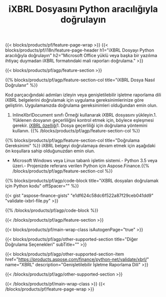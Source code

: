 ﻿---
title: iXBRL Dosyasını Python aracılığıyla doğrulayın
description: iXBRL dosya doğrulaması için örnek kod. Python tabanlı uygulamalarda toplu iXBRL dosyalarını doğrulamak için API örnek kodunu kullanın. 
url: /tr/python-net/validate/ixbrl/
family: finance
platformtag: python
feature: validate
informat: iXBRL
outformat: 
otherformats: 
---
{{< blocks/products/pf/feature-page-wrap >}}
{{< blocks/products/pf/i18n/feature-page-header h1="iXBRL Dosyayı Python aracılığıyla doğrulayın" h2="Microsoft Office yüklü veya başka bir yazılıma ihtiyaç duymadan iXBRL formatındaki mali raporları doğrulama." >}}

{{< blocks/products/pf/agp/feature-section >}}

{{% blocks/products/pf/agp/feature-section-col title="iXBRL Dosya Nasıl Doğrulanır" %}}

Kod parçacığındaki adımları izleyin veya genişletilebilir işletme raporlama dili iXBRL belgelerini doğrulamak için uygulama gereksinimlerinize göre geliştirin. Uygulamanızda doğrulama gereksinimleri olduğundan emin olun.

1. InlineXbrlDocument sınıfı Örneği kullanarak iXBRL dosyasını yükleyin.1. Yüklenen dosyanın geçerliliğini kontrol etmek için, böylece eşleşmesi gerekir. [iXBRL özelliği](http://www.xbrl.org/specification/inlinexbrl-part1/rec-2013-11-18/inlinexbrl-part1-rec-2013-11-18.html)1. Dosya geçerliliği için doğrulama yöntemini kullanın.
{{% /blocks/products/pf/agp/feature-section-col %}}

{{% blocks/products/pf/agp/feature-section-col title="Doğrulama Gereksinimi" %}}
iXBRL belgeyi doğrulamaya devam etmek için aşağıdaki ön koşullara sahip olduğunuzdan emin olun. 
- Microsoft Windows veya Linux tabanlı işletim sistemi.- Python 3.5 veya üzeri.- Projenizde referans verilen Python için Aspose.Finance.{{% /blocks/products/pf/agp/feature-section-col %}}

{{% blocks/products/pf/agp/code-block title="iXBRL dosyaları doğrulamak için Python kodu" offSpacer="" %}}

{{< gist "aspose-finance-gists" "e1df624c58dc6f522a87f29ceb041dd9" "validate-ixbrl-file.py" >}}

{{% /blocks/products/pf/agp/code-block %}}

{{< /blocks/products/pf/agp/feature-section >}}

{{< blocks/products/pf/main-wrap-class isAutogenPage="true" >}}

{{< blocks/products/pf/agp/other-supported-section title="Diğer Doğrulama Seçenekleri" subTitle="" >}}

{{< blocks/products/pf/agp/other-supported-section-item href="https://products.aspose.com/finance/python-net/validate/xbrl/" name="XBRL" description="Genişletilebilir İşletme Raporlama Dili" >}}

{{< /blocks/products/pf/agp/other-supported-section >}}

{{< /blocks/products/pf/main-wrap-class >}}
{{< /blocks/products/pf/feature-page-wrap >}}